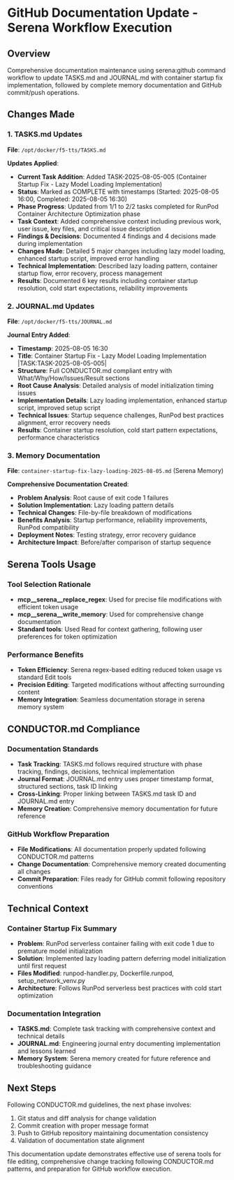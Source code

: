 # GitHub Documentation Update - Serena Workflow Execution

## Overview
Comprehensive documentation maintenance using serena:github command workflow to update TASKS.md and JOURNAL.md with container startup fix implementation, followed by complete memory documentation and GitHub commit/push operations.

## Changes Made

### 1. TASKS.md Updates
**File**: `/opt/docker/f5-tts/TASKS.md`

**Updates Applied**:
- **Current Task Addition**: Added TASK-2025-08-05-005 (Container Startup Fix - Lazy Model Loading Implementation)
- **Status**: Marked as COMPLETE with timestamps (Started: 2025-08-05 16:00, Completed: 2025-08-05 16:30)
- **Phase Progress**: Updated from 1/1 to 2/2 tasks completed for RunPod Container Architecture Optimization phase
- **Task Context**: Added comprehensive context including previous work, user issue, key files, and critical issue description
- **Findings & Decisions**: Documented 4 findings and 4 decisions made during implementation
- **Changes Made**: Detailed 5 major changes including lazy model loading, enhanced startup script, improved error handling
- **Technical Implementation**: Described lazy loading pattern, container startup flow, error recovery, process management
- **Results**: Documented 6 key results including container startup resolution, cold start expectations, reliability improvements

### 2. JOURNAL.md Updates  
**File**: `/opt/docker/f5-tts/JOURNAL.md`

**Journal Entry Added**:
- **Timestamp**: 2025-08-05 16:30
- **Title**: Container Startup Fix - Lazy Model Loading Implementation |TASK:TASK-2025-08-05-005|
- **Structure**: Full CONDUCTOR.md compliant entry with What/Why/How/Issues/Result sections
- **Root Cause Analysis**: Detailed analysis of model initialization timing issues
- **Implementation Details**: Lazy loading implementation, enhanced startup script, improved setup script
- **Technical Issues**: Startup sequence challenges, RunPod best practices alignment, error recovery needs
- **Results**: Container startup resolution, cold start pattern expectations, performance characteristics

### 3. Memory Documentation
**File**: `container-startup-fix-lazy-loading-2025-08-05.md` (Serena Memory)

**Comprehensive Documentation Created**:
- **Problem Analysis**: Root cause of exit code 1 failures
- **Solution Implementation**: Lazy loading pattern details
- **Technical Changes**: File-by-file breakdown of modifications
- **Benefits Analysis**: Startup performance, reliability improvements, RunPod compatibility
- **Deployment Notes**: Testing strategy, error recovery guidance
- **Architecture Impact**: Before/after comparison of startup sequence

## Serena Tools Usage

### Tool Selection Rationale
- **mcp__serena__replace_regex**: Used for precise file modifications with efficient token usage
- **mcp__serena__write_memory**: Used for comprehensive change documentation
- **Standard tools**: Used Read for context gathering, following user preferences for token optimization

### Performance Benefits
- **Token Efficiency**: Serena regex-based editing reduced token usage vs standard Edit tools
- **Precision Editing**: Targeted modifications without affecting surrounding content
- **Memory Integration**: Seamless documentation storage in serena memory system

## CONDUCTOR.md Compliance

### Documentation Standards
- **Task Tracking**: TASKS.md follows required structure with phase tracking, findings, decisions, technical implementation
- **Journal Format**: JOURNAL.md entry uses proper timestamp format, structured sections, task ID linking
- **Cross-Linking**: Proper linking between TASKS.md task ID and JOURNAL.md entry
- **Memory Creation**: Comprehensive memory documentation for future reference

### GitHub Workflow Preparation
- **File Modifications**: All documentation properly updated following CONDUCTOR.md patterns
- **Change Documentation**: Comprehensive memory created documenting all changes
- **Commit Preparation**: Files ready for GitHub commit following repository conventions

## Technical Context

### Container Startup Fix Summary
- **Problem**: RunPod serverless container failing with exit code 1 due to premature model initialization
- **Solution**: Implemented lazy loading pattern deferring model initialization until first request
- **Files Modified**: runpod-handler.py, Dockerfile.runpod, setup_network_venv.py
- **Architecture**: Follows RunPod serverless best practices with cold start optimization

### Documentation Integration
- **TASKS.md**: Complete task tracking with comprehensive context and technical details
- **JOURNAL.md**: Engineering journal entry documenting implementation and lessons learned
- **Memory System**: Serena memory created for future reference and troubleshooting guidance

## Next Steps
Following CONDUCTOR.md guidelines, the next phase involves:
1. Git status and diff analysis for change validation
2. Commit creation with proper message format
3. Push to GitHub repository maintaining documentation consistency
4. Validation of documentation state alignment

This documentation update demonstrates effective use of serena tools for file editing, comprehensive change tracking following CONDUCTOR.md patterns, and preparation for GitHub workflow execution.